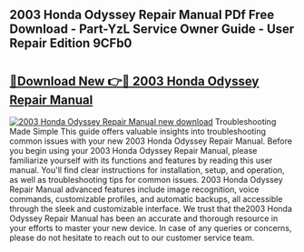 ## 2003 Honda Odyssey Repair Manual PDf Free Download - Part-YzL Service Owner Guide - User Repair Edition 9CFb0

# <h2><a href="http://bc19612.oget.top/?id=2003+Honda+Odyssey+Repair+Manual">🔗Download New 👉🔴 2003 Honda Odyssey Repair Manual</a></h2>

[![2003 Honda Odyssey Repair Manual new download](https://i.imgur.com/5g1atiW.png)](http://bc19612.oget.top/?id=2003+Honda+Odyssey+Repair+Manual)
Troubleshooting Made Simple This guide offers valuable insights into troubleshooting common issues with your new 2003 Honda Odyssey Repair Manual. Before you begin using your 2003 Honda Odyssey Repair Manual, please familiarize yourself with its functions and features by reading this user manual. You'll find clear instructions for installation, setup, and operation, as well as troubleshooting tips for common issues. 2003 Honda Odyssey Repair Manual advanced features include image recognition, voice commands, customizable profiles, and automatic backups, all accessible through the sleek and customizable interface. We trust that the2003 Honda Odyssey Repair Manual has been an accurate and thorough resource in your efforts to master your new device. In case of any queries or concerns, please do not hesitate to reach out to our customer service team.
